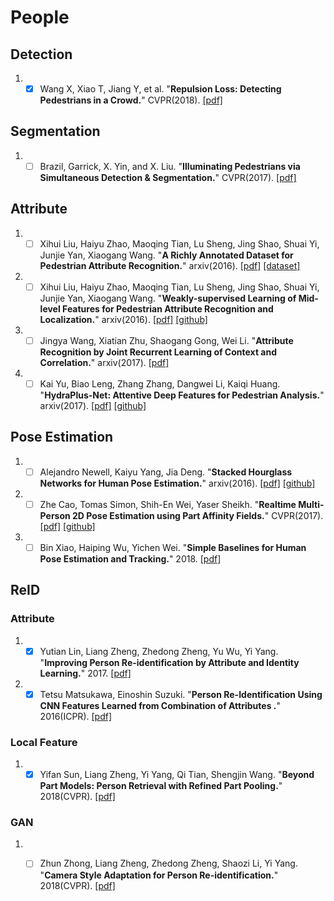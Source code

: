 # People 
## Detection 
1. - [x] Wang X, Xiao T, Jiang Y, et al.  "**Repulsion Loss: Detecting Pedestrians in a Crowd.**" CVPR(2018). [[pdf]](https://arxiv.org/abs/1711.07752) 

## Segmentation
1. - [ ] Brazil, Garrick, X. Yin, and X. Liu. "**Illuminating Pedestrians via Simultaneous Detection & Segmentation.**" CVPR(2017). [[pdf]](https://arxiv.org/abs/1706.08564) 
 
## Attribute
1. - [ ] Xihui Liu, Haiyu Zhao, Maoqing Tian, Lu Sheng, Jing Shao, Shuai Yi, Junjie Yan, Xiaogang Wang. "**A Richly Annotated Dataset for Pedestrian Attribute Recognition.**" arxiv(2016). [[pdf]](https://arxiv.org/abs/1603.07054) [[dataset]](http://rap.idealtest.org/)

1. - [ ] Xihui Liu, Haiyu Zhao, Maoqing Tian, Lu Sheng, Jing Shao, Shuai Yi, Junjie Yan, Xiaogang Wang. "**Weakly-supervised Learning of Mid-level Features for Pedestrian Attribute Recognition and Localization.**" arxiv(2016). [[pdf]](https://arxiv.org/abs/1611.05603) [[github]](https://github.com/YangZhou1994/WPAL-network)

1. - [ ] Jingya Wang, Xiatian Zhu, Shaogang Gong, Wei Li. "**Attribute Recognition by Joint Recurrent Learning of Context and Correlation.**" arxiv(2017). [[pdf]](https://arxiv.org/abs/1709.08553v1) 

1. - [ ] Kai Yu, Biao Leng, Zhang Zhang, Dangwei Li, Kaiqi Huang. "**HydraPlus-Net: Attentive Deep Features for Pedestrian Analysis.**" arxiv(2017). [[pdf]](https://arxiv.org/abs/1709.09930) [[github]](https://github.com/xh-liu/HydraPlus-Net)

## Pose Estimation
1. - [ ] Alejandro Newell, Kaiyu Yang, Jia Deng. "**Stacked Hourglass Networks for Human Pose Estimation.**" arxiv(2016). [[pdf]](https://arxiv.org/abs/1603.06937) [[github]](https://github.com/anewell/pose-hg-train)

1. - [ ] Zhe Cao, Tomas Simon, Shih-En Wei, Yaser Sheikh. "**Realtime Multi-Person 2D Pose Estimation using Part Affinity Fields.**" CVPR(2017). [[pdf]](https://arxiv.org/abs/1611.08050) [[github]](https://github.com/ZheC/Realtime_Multi-Person_Pose_Estimation)

1. - [ ] Bin Xiao, Haiping Wu, Yichen Wei. "**Simple Baselines for Human Pose Estimation and Tracking.**" 2018. [[pdf]](https://arxiv.org/abs/1804.06208) 
 
## ReID
### Attribute
1. - [x] Yutian Lin, Liang Zheng, Zhedong Zheng, Yu Wu, Yi Yang. "**Improving Person Re-identification by Attribute and Identity Learning.**" 2017. [[pdf]](https://arxiv.org/abs/1703.07220) 

1. - [x] Tetsu Matsukawa, Einoshin Suzuki. "**Person Re-Identification Using CNN Features Learned from Combination of Attributes
.**" 2016(ICPR). [[pdf]](http://www.i.kyushu-u.ac.jp/~matsukawa/ReID_files/icpr2016.pdf) 

### Local Feature
1. - [x] Yifan Sun, Liang Zheng, Yi Yang, Qi Tian, Shengjin Wang. "**Beyond Part Models: Person Retrieval with Refined Part Pooling.**" 2018(CVPR). [[pdf]](https://arxiv.org/abs/1711.09349) 

### GAN
1. - [ ] Zhun Zhong, Liang Zheng, Zhedong Zheng, Shaozi Li, Yi Yang. "**Camera Style Adaptation for Person Re-identification.**" 2018(CVPR). [[pdf]](https://arxiv.org/abs/1711.10295) 

